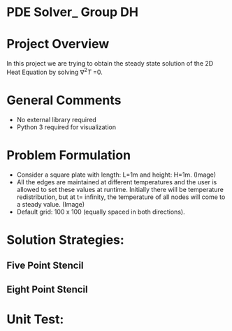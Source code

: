 # PDE Solver_ Group DH

# Project Overview
In this project we are trying to obtain the steady state solution of the 2D Heat Equation by solving  $`\nabla^2 T`$ =0. 

# General Comments
- No external library required 
- Python 3 required for visualization

# Problem Formulation
- Consider a square plate with length: L=1m and height: H=1m.
(Image)
- All the edges are maintained at different temperatures and the user is allowed to set these values at runtime. Initially there will be temperature redistribution, but at t= infinity, the temperature of all nodes will come to a steady value.
(Image)
- Default grid: 100 x 100 (equally spaced in both directions).

# Solution Strategies:

## Five Point Stencil

## Eight Point Stencil

# Unit Test:






 
